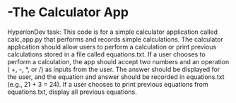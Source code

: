 # -The Calculator App
HyperionDev task:
This code is for a simple calculator application called calc_app.py that performs and
records simple calculations.
The calculator application should allow users to perform a calculation or print
previous calculations stored in a file called equations.txt.
If a user chooses to perform a calculation, the app should accept two
numbers and an operation ( +, -, *, or /) as inputs from the user. The
answer should be displayed for the user, and the equation and answer
should be recorded in equations.txt (e.g., 21 + 3 = 24).
If a user chooses to print previous equations from equations.txt, display
all previous equations.
